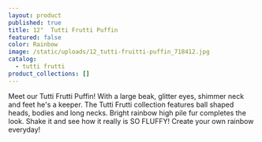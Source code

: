 ```yaml
---
layout: product
published: true
title: 12"  Tutti Frutti Puffin
featured: false
color: Rainbow
image: /static/uploads/12_tutti-fruitti-puffin_718412.jpg
catalog:
  - tutti frutti
product_collections: []
---
```

Meet our Tutti Frutti Puffin! With a large beak, glitter eyes, shimmer neck and feet he's a keeper. The Tutti Frutti collection features ball shaped heads, bodies and long necks. Bright rainbow high pile fur completes the look. Shake it and see how it really is  SO FLUFFY! Create your own rainbow everyday!
